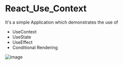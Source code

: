 # React_Use_Context

It's a simple Application which demonstrates the use of
  - UseContext
  - UseState
  - UseEffect
  - Conditional Rendering

![image](https://user-images.githubusercontent.com/94747922/155252625-284c09e1-c356-4bbb-a7eb-0b20cec8393b.png)
